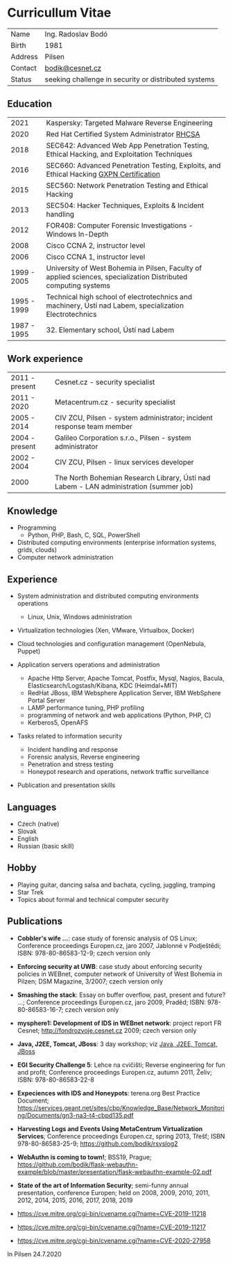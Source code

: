 # Curricullum Vitae

|||
|-|-|
| Name | Ing. Radoslav Bodó |
| Birth | 1981 |
| Address | Pilsen |
| Contact | bodik@cesnet.cz |
| Status | seeking challenge in security or distributed systems |


## Education

|||
|-|-|
| 2021 | Kaspersky: Targeted Malware Reverse Engineering |
| 2020 | Red Hat Certified System Administrator [RHCSA](https://rhtapps.redhat.com/verify/?certId=200-101-848) |
| 2018 | SEC642: Advanced Web App Penetration Testing, Ethical Hacking, and Exploitation Techniques |
| 2016 | SEC660: Advanced Penetration Testing, Exploits, and Ethical Hacking [GXPN Certification](https://www.giac.org/certified-professional/radoslav-bodo/159186) |
| 2015 | SEC560: Network Penetration Testing and Ethical Hacking |
| 2013 | SEC504: Hacker Techniques, Exploits & Incident handling |
| 2012 | FOR408: Computer Forensic Investigations - Windows In-Depth |
| 2008 | Cisco CCNA 2, instructor level |
| 2006 | Cisco CCNA 1, instructor level |
| 1999 - 2005 | University of West Bohemia in Pilsen, Faculty of applied sciences, specialization Distributed computing systems |
| 1995 - 1999 | Technical high school of electrotechnics and machinery, Ústí nad Labem, specialization Electrotechnics |
| 1987 - 1995 | 32. Elementary school, Ústí nad Labem |


## Work experience

|||
|-|-|
| 2011 - present | Cesnet.cz - security specialist |
| 2011 - 2020 | Metacentrum.cz - security specialist | 
| 2005 - 2014 | CIV ZCU, Pilsen - system administrator; incident response team member |
| 2004 - present | Galileo Corporation s.r.o., Pilsen - system administrator |
| 2002 - 2004 | CIV ZCU, Pilsen - linux services developer |
| 2000 | The North Bohemian Research Library, Ústí nad Labem - LAN administration (summer job) |


## Knowledge

* Programming
  * Python, PHP, Bash, C, SQL, PowerShell
* Distributed computing environments (enterprise information systems, grids, clouds)
* Computer network administration


## Experience

* System administration and distributed computing environments operations
  * Linux, Unix, Windows administration
* Virtualization technologies (Xen, VMware, Virtualbox, Docker)
* Cloud technologies and configuration management (OpenNebula, Puppet)

* Application servers operations and administration
  * Apache Http Server, Apache Tomcat, Postfix, Mysql, Nagios, Bacula, Elasticsearch/Logstash/Kibana, KDC (Heimdal+MIT)
  * RedHat JBoss, IBM Websphere Application Server, IBM WebSphere Portal Server
  * LAMP performance tuning, PHP profiling
  * programming of network and web applications (Python, PHP, C)
  * Kerberos5, OpenAFS

* Tasks related to information security
  * Incident handling and response
  * Forensic analysis, Reverse engineering
  * Penetration and stress testing
  * Honeypot research and operations, network traffic surveillance

* Publication and presentation skills


## Languages

* Czech (native)
* Slovak
* English
* Russian (basic skill) 


## Hobby

* Playing guitar, dancing salsa and bachata, cycling, juggling, tramping
* Star Trek
* Topics about formal and technical computer security


## Publications

* **Cobbler's wife ...**: case study of forensic analysis of OS Linux; Conference proceedings Europen.cz, jaro 2007, Jablonné v Podještědí; ISBN: 978-80-86583-12-9; czech version only
* **Enforcing security at UWB**: case study about enforcing security policies in WEBnet, computer network of University of West Bohemia in Pilzen; DSM Magazine, 3/2007; czech version only
* **Smashing the stack**: Essay on buffer overflow, past, present and future? ...; Conference proceedings Europen.cz, jaro 2009, Praděd; ISBN: 978-80-86583-16-7; czech version only
* **mysphere1: Development of IDS in WEBnet network**: project report FR Cesnet; http://fondrozvoje.cesnet.cz 2009; czech version only
* **Java, J2EE, Tomcat, JBoss**: 3 day workshop; viz [Java, J2EE, Tomcat, JBoss](j2ee_workshop.md)
* **EGI Security Challenge 5**: Lehce na cvičišti; Reverse engineering for fun and profit; Conference proceedings Europen.cz, autumn 2011, Želiv; ISBN: 978-80-86583-22-8
* **Expeciences with IDS and Honeypots**: terena.org Best Practice Document; https://services.geant.net/sites/cbp/Knowledge_Base/Network_Monitoring/Documents/gn3-na3-t4-cbpd135.pdf
* **Harvesting Logs and Events Using MetaCentrum Virtualization Services**; Conference proceedings Europen.cz, spring 2013, Třešť; ISBN 978-80-86583-25-9; https://github.com/bodik/rsyslog2
* **WebAuthn is coming to town!**; BSS19, Prague; https://github.com/bodik/flask-webauthn-example/blob/master/presentation/flask-webauthn-example-02.pdf

* **State of the art of Information Security**; semi-funny annual presentation, conference Europen; held on 2008, 2009, 2010, 2011, 2012, 2014, 2015, 2016, 2017, 2018, 2019

* https://cve.mitre.org/cgi-bin/cvename.cgi?name=CVE-2019-11218
* https://cve.mitre.org/cgi-bin/cvename.cgi?name=CVE-2019-11217
* https://cve.mitre.org/cgi-bin/cvename.cgi?name=CVE-2020-27958


In Pilsen 24.7.2020
